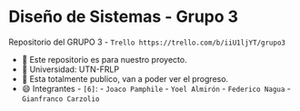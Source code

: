 # Diseño de Sistemas - Grupo 3
Repositorio del GRUPO 3 - `Trello https://trello.com/b/iiU1ljYT/grupo3`
- 🔭 Este repositorio es para nuestro proyecto.
- 🤔 Universidad: UTN-FRLP
- 💬 Esta totalmente publico, van a poder ver el progreso.
- 😄 Integrantes - `[6]`:
                      - `Joaco Pamphile`
                      - `Yoel Almirón`
                      - `Federico Nagua`
                      - `Gianfranco Carzolio`

